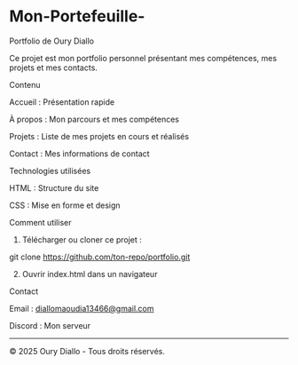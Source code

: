 # Mon-Portefeuille-
Portfolio de Oury Diallo

Ce projet est mon portfolio personnel présentant mes compétences, mes projets et mes contacts.

Contenu

Accueil : Présentation rapide

À propos : Mon parcours et mes compétences

Projets : Liste de mes projets en cours et réalisés

Contact : Mes informations de contact


Technologies utilisées

HTML : Structure du site

CSS : Mise en forme et design


Comment utiliser

1. Télécharger ou cloner ce projet :

git clone https://github.com/ton-repo/portfolio.git


2. Ouvrir index.html dans un navigateur



Contact

Email : diallomaoudia13466@gmail.com

Discord : Mon serveur



---

© 2025 Oury Diallo - Tous droits réservés.

